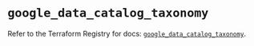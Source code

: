 # `google_data_catalog_taxonomy`

Refer to the Terraform Registry for docs: [`google_data_catalog_taxonomy`](https://registry.terraform.io/providers/hashicorp/google/5.29.0/docs/resources/data_catalog_taxonomy).
